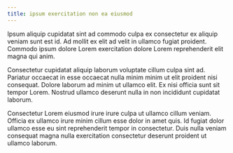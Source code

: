 ```yaml
---
title: ipsum exercitation non ea eiusmod
---
```


Ipsum aliquip cupidatat sint ad commodo culpa ex consectetur ex aliquip veniam sunt est id. Ad mollit ex elit ad velit in ullamco fugiat proident. Commodo ipsum dolore Lorem exercitation dolore Lorem reprehenderit elit magna qui anim.

Consectetur cupidatat aliquip laborum voluptate cillum culpa sint ad. Pariatur occaecat in esse occaecat nulla minim minim ut elit proident nisi consequat. Dolore laborum ad minim ut ullamco elit. Ex nisi officia sunt sit tempor Lorem. Nostrud ullamco deserunt nulla in non incididunt cupidatat laborum.

Consectetur Lorem eiusmod irure irure culpa ut ullamco cillum veniam. Officia ex ullamco irure minim cillum esse dolor in amet quis. Id fugiat dolor ullamco esse eu sint reprehenderit tempor in consectetur. Duis nulla veniam consequat magna nulla exercitation consectetur deserunt proident ut ullamco laborum.